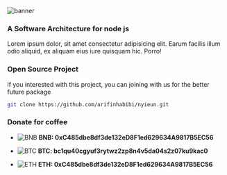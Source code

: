 ![banner](https://wallstickers4you.com/cdn/shop/products/n1206_Wall_Decal_Word_Cloud_Software_Platform_Code_Testing_7f5d6f6b-0bcb-4f9b-9f51-fe3b6d834b05_800x800.jpg?v=1571439920)

### A Software Architecture for node js
Lorem ipsum dolor, sit amet consectetur adipisicing elit. Earum facilis illum odio aliquid, ex aliquam eius iure quisquam hic. Porro!

### Open Source Project
if you interested with this project, you can joining with us for the better future package
```bash
git clone https://github.com/arifinhabibi/nyieun.git
```
### Donate for coffee

* ![BNB](https://user-images.githubusercontent.com/80776324/230691108-ecd10132-af58-4064-8c44-ad10f6f55dd1.png) **BNB: 0xC485dbe8df3de132eD8F1ed629634A9817B5EC56**


* ![BTC](https://user-images.githubusercontent.com/80776324/230691099-1422c66c-099e-49f2-adee-b48fa9533c0c.png) **BTC: bc1qu40cgyuf3rytwz2zp8n4v5da04s2z07ku9kac0**


* ![ETH](https://user-images.githubusercontent.com/80776324/230691090-32c937b9-61bc-4eeb-b058-c46c8fc250ac.png) **ETH: 0xC485dbe8df3de132eD8F1ed629634A9817B5EC56**

